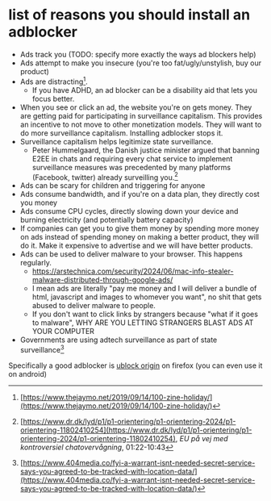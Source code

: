 # list of reasons you should install an adblocker

- Ads track you (TODO: specify more exactly the ways ad blockers help)
- Ads attempt to make you insecure (you're too fat/ugly/unstylish, buy our product)
- Ads are distracting[^yourattention].
	- If you have ADHD, an ad blocker can be a disability aid that lets you focus better.
- When you see or click an ad, the website you're on gets money. They are getting paid for participating in surveillance capitalism. This provides an incentive to not move to other monetization models. They will want to do more surveillance capitalism. Installing adblocker stops it.
- Surveillance capitalism helps legitimize state surveillance.
	- Peter Hummelgaard, the Danish justice minister argued that banning E2EE in chats and requiring every chat service to implement surveillance measures was precedented by many platforms (Facebook, twitter) already surveilling you.[^statesurveillance]
- Ads can be scary for children and triggering for anyone
- Ads consume bandwidth, and if you're on a data plan, they directly cost you money
- Ads consume CPU cycles, directly slowing down your device and burning electricity (and potentially battery capacity)
- If companies can get you to give them money by spending more money on ads instead of spending money on making a better product, they will do it. Make it expensive to advertise and we will have better products.
- Ads can be used to deliver malware to your browser. This happens regularly.
    - https://arstechnica.com/security/2024/06/mac-info-stealer-malware-distributed-through-google-ads/
    - I mean ads are literally "pay me money and I will deliver a bundle of html, javascript and images to whomever you want", no shit that gets abused to deliver malware to people.
    - If you don't want to click links by strangers because "what if it goes to malware", WHY ARE YOU LETTING STRANGERS BLAST ADS AT YOUR COMPUTER
- Governments are using adtech surveillance as part of state surveillance[^locate_x]

Specifically a good adblocker is [ublock origin](https://ublockorigin.com/) on firefox (you can even use it on android)

[^yourattention]: [https://www.thejaymo.net/2019/09/14/100-zine-holiday/](https://www.thejaymo.net/2019/09/14/100-zine-holiday/)
[^statesurveillance]: [https://www.dr.dk/lyd/p1/p1-orientering/p1-orientering-2024/p1-orientering-11802410254](https://www.dr.dk/lyd/p1/p1-orientering/p1-orientering-2024/p1-orientering-11802410254), *EU på vej med kontroversiel chatovervågning*, 01:22-10:43
[^locate_x]: [https://www.404media.co/fyi-a-warrant-isnt-needed-secret-service-says-you-agreed-to-be-tracked-with-location-data/](https://www.404media.co/fyi-a-warrant-isnt-needed-secret-service-says-you-agreed-to-be-tracked-with-location-data/)
